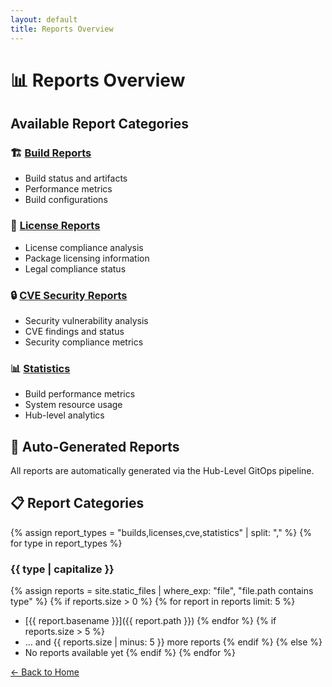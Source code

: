 ```yaml
---
layout: default
title: Reports Overview
---
```


# 📊 Reports Overview

## Available Report Categories

### 🏗️ [Build Reports](builds/)
- Build status and artifacts
- Performance metrics
- Build configurations

### 📄 [License Reports](licenses/)  
- License compliance analysis
- Package licensing information
- Legal compliance status

### 🔒 [CVE Security Reports](cve/)
- Security vulnerability analysis
- CVE findings and status
- Security compliance metrics

### 📊 [Statistics](statistics/)
- Build performance metrics
- System resource usage
- Hub-level analytics

## 🔄 Auto-Generated Reports

All reports are automatically generated via the Hub-Level GitOps pipeline.

## 📋 Report Categories

{% assign report_types = "builds,licenses,cve,statistics" | split: "," %}
{% for type in report_types %}
### {{ type | capitalize }}
{% assign reports = site.static_files | where_exp: "file", "file.path contains type" %}
{% if reports.size > 0 %}
{% for report in reports limit: 5 %}
- [{{ report.basename }}]({{ report.path }})
{% endfor %}
{% if reports.size > 5 %}
- ... and {{ reports.size | minus: 5 }} more reports
{% endif %}
{% else %}
- No reports available yet
{% endif %}
{% endfor %}

[← Back to Home](../docs/)